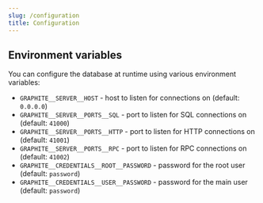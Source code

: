 ```yaml
---
slug: /configuration
title: Configuration
---
```


## Environment variables

You can configure the database at runtime using various environment variables:

- `GRAPHITE__SERVER__HOST` -
  host to listen for connections on
  (default: `0.0.0.0`)
- `GRAPHITE__SERVER__PORTS__SQL` -
  port to listen for SQL connections on
  (default: `41000`)
- `GRAPHITE__SERVER__PORTS__HTTP` -
  port to listen for HTTP connections on
  (default: `41001`)
- `GRAPHITE__SERVER__PORTS__RPC` -
  port to listen for RPC connections on
  (default: `41002`)
- `GRAPHITE__CREDENTIALS__ROOT__PASSWORD` -
  password for the root user
  (default: `password`)
- `GRAPHITE__CREDENTIALS__USER__PASSWORD` -
  password for the main user
  (default: `password`)

